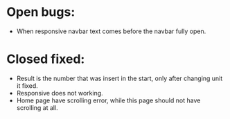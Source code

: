 # Open bugs:
- When responsive navbar text comes before the navbar fully open.

# Closed fixed:
- Result is the number that was insert in the start, only after changing unit it fixed.
- Responsive does not working.
- Home page have scrolling error, while this page should not have scrolling at all.